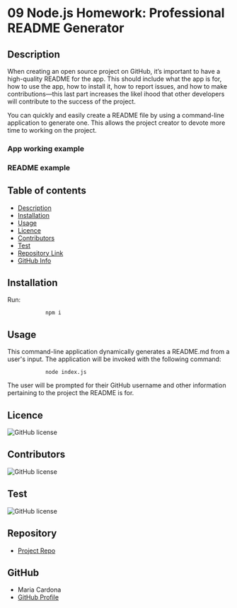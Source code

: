 # 09 Node.js Homework: Professional README Generator

## Description

When creating an open source project on GitHub, it’s important to have a high-quality README for the app. This should include what the app is for, how to use the app, how to install it, how to report issues, and how to make contributions&mdash;this last part increases the likel ihood that other developers will contribute to the success of the project.

You can quickly and easily create a README file by using a command-line application to generate one. This allows the project creator to devote more time to working on the project.

### App working example

<!-- ![Git](videoready.gif)    
[Video Link](https://drive.google.com/file/d/1nNz5NEiKEH_f_0llYsby7UFJJU1yaZQZ/view?usp=sharing)
 -->

### README example

<!-- ![Foto1](foto1.png)   
![Foto2](foto2.png)
![Foto3](foto3.png) ![Foto4](foto4.png) -->


## Table of contents

- [Description](#Description)
- [Installation](#Installation)
- [Usage](#Usage)
- [Licence](#Licence)
- [Contributors](#Contributors)
- [Test](#Test)
- [Repository Link](#Repository)
- [GitHub Info](#GitHub) 


## Installation
Run:

                npm i

## Usage

This command-line application dynamically generates a README.md from a user's input. The application will be invoked with the following command:

                node index.js

The user will be prompted for their GitHub username and other information pertaining to the project the README is for.

## Licence

![GitHub license](https://img.shields.io/badge/license-MIT-blue.svg)

## Contributors

![GitHub license](https://img.shields.io/badge/made%20by-Maria%20Cardona-brightgreen)


## Test

![GitHub license](https://img.shields.io/badge/test-100%25-success)


## Repository

- [Project Repo](https://github.com/mechas8703/09-Node.js-Professional-README-Generator)

## GitHub

- Maria Cardona
- [GitHub Profile](https://github.com/mechas8703)
<null>
